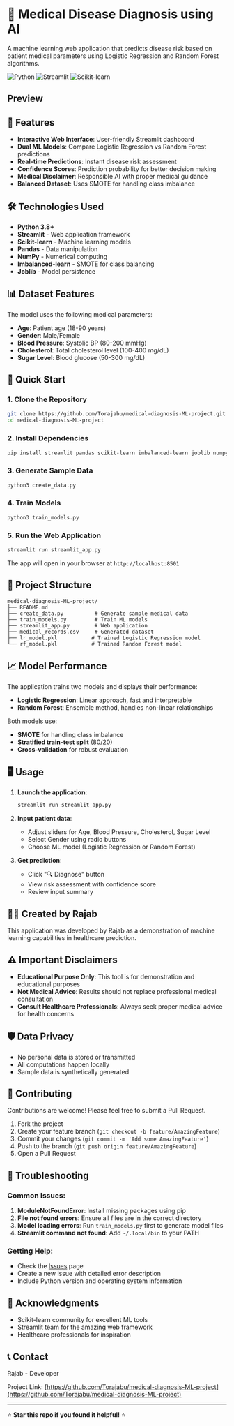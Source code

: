 # 🏥 Medical Disease Diagnosis using AI

A machine learning web application that predicts disease risk based on patient medical parameters using Logistic Regression and Random Forest algorithms.

![Python](https://img.shields.io/badge/python-v3.8+-blue.svg)
![Streamlit](https://img.shields.io/badge/streamlit-v1.28+-red.svg)
![Scikit-learn](https://img.shields.io/badge/sklearn-v1.3+-green.svg)

## Preview


## 🌟 Features

- **Interactive Web Interface**: User-friendly Streamlit dashboard
- **Dual ML Models**: Compare Logistic Regression vs Random Forest predictions
- **Real-time Predictions**: Instant disease risk assessment
- **Confidence Scores**: Prediction probability for better decision making
- **Medical Disclaimer**: Responsible AI with proper medical guidance
- **Balanced Dataset**: Uses SMOTE for handling class imbalance

## 🛠️ Technologies Used

- **Python 3.8+**
- **Streamlit** - Web application framework
- **Scikit-learn** - Machine learning models
- **Pandas** - Data manipulation
- **NumPy** - Numerical computing
- **Imbalanced-learn** - SMOTE for class balancing
- **Joblib** - Model persistence

## 📊 Dataset Features

The model uses the following medical parameters:
- **Age**: Patient age (18-90 years)
- **Gender**: Male/Female
- **Blood Pressure**: Systolic BP (80-200 mmHg)
- **Cholesterol**: Total cholesterol level (100-400 mg/dL)
- **Sugar Level**: Blood glucose (50-300 mg/dL)

## 🚀 Quick Start

### 1. Clone the Repository
```bash
git clone https://github.com/Torajabu/medical-diagnosis-ML-project.git
cd medical-diagnosis-ML-project
```

### 2. Install Dependencies
```bash
pip install streamlit pandas scikit-learn imbalanced-learn joblib numpy
```

### 3. Generate Sample Data
```bash
python3 create_data.py
```

### 4. Train Models
```bash
python3 train_models.py
```

### 5. Run the Web Application
```bash
streamlit run streamlit_app.py
```

The app will open in your browser at `http://localhost:8501`

## 📁 Project Structure

```
medical-diagnosis-ML-project/
├── README.md
├── create_data.py          # Generate sample medical data
├── train_models.py         # Train ML models
├── streamlit_app.py        # Web application
├── medical_records.csv     # Generated dataset
├── lr_model.pkl           # Trained Logistic Regression model
└── rf_model.pkl           # Trained Random Forest model
```

## 📈 Model Performance

The application trains two models and displays their performance:

- **Logistic Regression**: Linear approach, fast and interpretable
- **Random Forest**: Ensemble method, handles non-linear relationships

Both models use:
- **SMOTE** for handling class imbalance
- **Stratified train-test split** (80/20)
- **Cross-validation** for robust evaluation

## 🖥️ Usage

1. **Launch the application**:
   ```bash
   streamlit run streamlit_app.py
   ```

2. **Input patient data**:
   - Adjust sliders for Age, Blood Pressure, Cholesterol, Sugar Level
   - Select Gender using radio buttons
   - Choose ML model (Logistic Regression or Random Forest)

3. **Get prediction**:
   - Click "🔍 Diagnose" button
   - View risk assessment with confidence score
   - Review input summary

## 👨‍💻 Created by Rajab

This application was developed by Rajab as a demonstration of machine learning capabilities in healthcare prediction.

## ⚠️ Important Disclaimers

- **Educational Purpose Only**: This tool is for demonstration and educational purposes
- **Not Medical Advice**: Results should not replace professional medical consultation
- **Consult Healthcare Professionals**: Always seek proper medical advice for health concerns

## 🛡️ Data Privacy

- No personal data is stored or transmitted
- All computations happen locally
- Sample data is synthetically generated

## 🤝 Contributing

Contributions are welcome! Please feel free to submit a Pull Request.

1. Fork the project
2. Create your feature branch (`git checkout -b feature/AmazingFeature`)
3. Commit your changes (`git commit -m 'Add some AmazingFeature'`)
4. Push to the branch (`git push origin feature/AmazingFeature`)
5. Open a Pull Request

## 🐛 Troubleshooting

### Common Issues:

1. **ModuleNotFoundError**: Install missing packages using pip
2. **File not found errors**: Ensure all files are in the correct directory
3. **Model loading errors**: Run `train_models.py` first to generate model files
4. **Streamlit command not found**: Add `~/.local/bin` to your PATH

### Getting Help:

- Check the [Issues](https://github.com/Torajabu/medical-diagnosis-ML-project/issues) page
- Create a new issue with detailed error description
- Include Python version and operating system information

## 🙏 Acknowledgments

- Scikit-learn community for excellent ML tools
- Streamlit team for the amazing web framework
- Healthcare professionals for inspiration

## 📞 Contact

Rajab - Developer

Project Link: [https://github.com/Torajabu/medical-diagnosis-ML-project](https://github.com/Torajabu/medical-diagnosis-ML-project)

---

⭐ **Star this repo if you found it helpful!** ⭐
